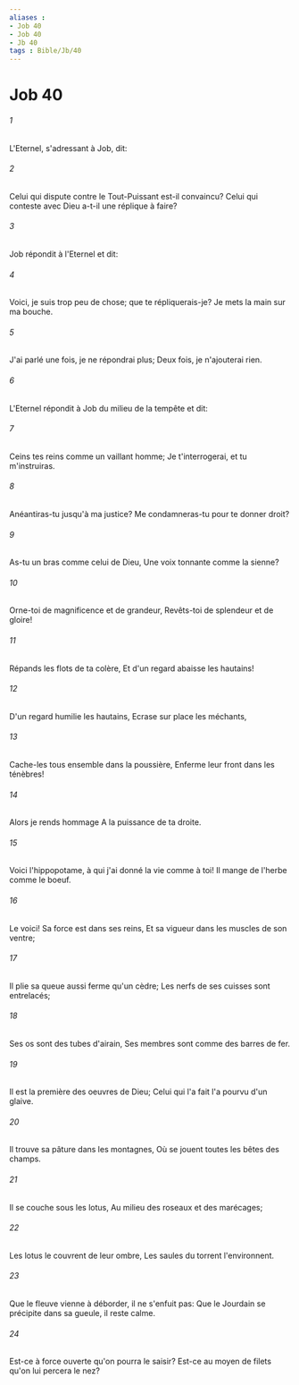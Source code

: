 ```yaml
---
aliases : 
- Job 40
- Job 40
- Jb 40
tags : Bible/Jb/40
---
```


# Job 40

###### 1
L'Eternel, s'adressant à Job, dit:
###### 2
Celui qui dispute contre le Tout-Puissant est-il convaincu? Celui qui conteste avec Dieu a-t-il une réplique à faire?
###### 3
Job répondit à l'Eternel et dit:
###### 4
Voici, je suis trop peu de chose; que te répliquerais-je? Je mets la main sur ma bouche.
###### 5
J'ai parlé une fois, je ne répondrai plus; Deux fois, je n'ajouterai rien.
###### 6
L'Eternel répondit à Job du milieu de la tempête et dit:
###### 7
Ceins tes reins comme un vaillant homme; Je t'interrogerai, et tu m'instruiras.
###### 8
Anéantiras-tu jusqu'à ma justice? Me condamneras-tu pour te donner droit?
###### 9
As-tu un bras comme celui de Dieu, Une voix tonnante comme la sienne?
###### 10
Orne-toi de magnificence et de grandeur, Revêts-toi de splendeur et de gloire!
###### 11
Répands les flots de ta colère, Et d'un regard abaisse les hautains!
###### 12
D'un regard humilie les hautains, Ecrase sur place les méchants,
###### 13
Cache-les tous ensemble dans la poussière, Enferme leur front dans les ténèbres!
###### 14
Alors je rends hommage A la puissance de ta droite.
###### 15
Voici l'hippopotame, à qui j'ai donné la vie comme à toi! Il mange de l'herbe comme le boeuf.
###### 16
Le voici! Sa force est dans ses reins, Et sa vigueur dans les muscles de son ventre;
###### 17
Il plie sa queue aussi ferme qu'un cèdre; Les nerfs de ses cuisses sont entrelacés;
###### 18
Ses os sont des tubes d'airain, Ses membres sont comme des barres de fer.
###### 19
Il est la première des oeuvres de Dieu; Celui qui l'a fait l'a pourvu d'un glaive.
###### 20
Il trouve sa pâture dans les montagnes, Où se jouent toutes les bêtes des champs.
###### 21
Il se couche sous les lotus, Au milieu des roseaux et des marécages;
###### 22
Les lotus le couvrent de leur ombre, Les saules du torrent l'environnent.
###### 23
Que le fleuve vienne à déborder, il ne s'enfuit pas: Que le Jourdain se précipite dans sa gueule, il reste calme.
###### 24
Est-ce à force ouverte qu'on pourra le saisir? Est-ce au moyen de filets qu'on lui percera le nez?

